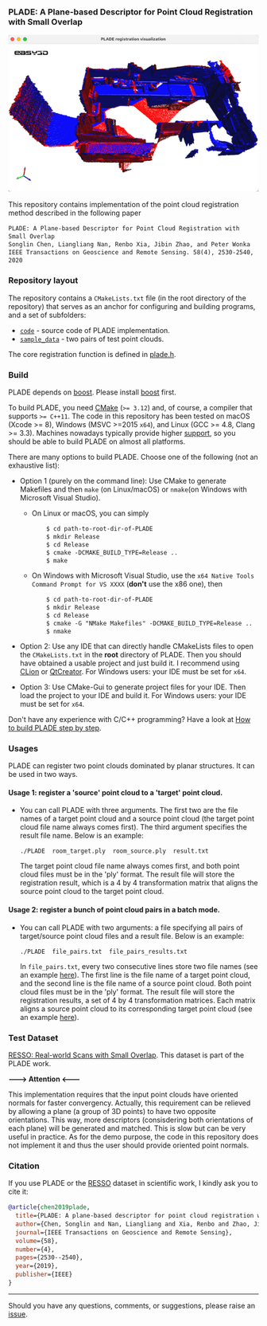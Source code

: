 ### PLADE: A Plane-based Descriptor for Point Cloud Registration with Small Overlap

<p align="center"> 
  <img src="./image/plade.png">
<p/>

This repository contains implementation of the point cloud registration method described in the following paper

  ```
  PLADE: A Plane-based Descriptor for Point Cloud Registration with Small Overlap
  Songlin Chen, Liangliang Nan, Renbo Xia, Jibin Zhao, and Peter Wonka
  IEEE Transactions on Geoscience and Remote Sensing. 58(4), 2530-2540, 2020
  ```

### Repository layout
The repository contains a `CMakeLists.txt` file (in the root directory of the repository) that serves as an anchor for
configuring and building programs, and a set of subfolders:
* [`code`](https://github.com/chsl/PLADE/tree/master/code) - source code of PLADE implementation.
* [`sample_data`](https://github.com/chsl/PLADE/tree/master/sample_data) - two pairs of test point clouds.

The core registration function is defined in [plade.h](./code/PLADE/plade.h).

### Build

PLADE depends on [boost](https://www.boost.org/). Please install [boost](https://www.boost.org/) first.

To build PLADE, you need [CMake](https://cmake.org/download/) (`>= 3.12`) and, of course, a compiler that supports `>= C++11`. The code in this repository has been tested on macOS (Xcode >= 8), Windows (MSVC >=2015 `x64`), and Linux (GCC >= 4.8, Clang >= 3.3). Machines
nowadays typically provide higher [support](https://en.cppreference.com/w/cpp/compiler_support), so you should be able
to build PLADE on almost all platforms.

There are many options to build PLADE. Choose one of the following (not an exhaustive list):

- Option 1 (purely on the command line): Use CMake to generate Makefiles and then `make` (on Linux/macOS) or `nmake`(on Windows with Microsoft
  Visual Studio).
    - On Linux or macOS, you can simply
      ```
          $ cd path-to-root-dir-of-PLADE
          $ mkdir Release
          $ cd Release
          $ cmake -DCMAKE_BUILD_TYPE=Release ..
          $ make
      ```
    - On Windows with Microsoft Visual Studio, use the `x64 Native Tools Command Prompt for VS XXXX` (**don't** use the x86 one), then
      ```
          $ cd path-to-root-dir-of-PLADE
          $ mkdir Release
          $ cd Release
          $ cmake -G "NMake Makefiles" -DCMAKE_BUILD_TYPE=Release ..
          $ nmake
      ```

- Option 2: Use any IDE that can directly handle CMakeLists files to open the `CMakeLists.txt` in the **root** directory of
  PLADE. Then you should have obtained a usable project and just build it. I recommend using
  [CLion](https://www.jetbrains.com/clion/) or [QtCreator](https://www.qt.io/product). For Windows users: your IDE must be set for `x64`.

- Option 3: Use CMake-Gui to generate project files for your IDE. Then load the project to your IDE and build it. For Windows users: your IDE must be set for `x64`.

Don't have any experience with C/C++ programming?
Have a look at <a href="https://github.com/LiangliangNan/Easy3D/blob/main/HowToBuild.md">How to build PLADE step by
step</a>.

### Usages

PLADE can register two point clouds dominated by planar structures. It can be used in two ways.


#### Usage 1: register a 'source' point cloud to a 'target' point cloud.

* You can call PLADE with three arguments. The first two are the file names of a target point
cloud and a source point cloud (the target point cloud file name always comes first). The
third argument specifies the result file name. Below is an example:

    ```commandline
    ./PLADE  room_target.ply  room_source.ply  result.txt
    ```

    The target point cloud file name always comes first, and both point cloud files must be in
the 'ply' format. The result file will store the registration result, which is a 4 by 4
transformation matrix that aligns the source point cloud to the target point cloud.

#### Usage 2: register a bunch of point cloud pairs in a batch mode.

* You can call PLADE with two arguments: a file specifying all pairs of target/source point cloud 
  files and a result file. Below is an example:

    ```commandline
    ./PLADE  file_pairs.txt  file_pairs_results.txt
    ```

    In ```file_pairs.txt```, every two consecutive lines store two file names (see an example 
[here](./sample_data/file_pairs.txt)). The first line is the file name of a target point cloud, 
and the second line is the file name of a source point cloud. Both point cloud files must be in
the 'ply' format. The result file will store the registration results, a set of 4 by 4 transformation 
matrices. Each matrix aligns a source point cloud to its corresponding target point cloud (see an 
example [here](./sample_data/file_pairs_results.txt)).

### Test Dataset

[RESSO: Real-world Scans with Small Overlap](https://3d.bk.tudelft.nl/liangliang/publications/2019/plade/resso.html).
This dataset is part of the PLADE work.

**---> Attention <---** 

This implementation requires that the input point clouds have oriented normals for faster convergency. Actually, this requirement can be relieved by allowing a plane (a group of 3D points) to have two opposite orientations. This way, more descriptors (consisdering both orientations of each plane) will be generated and matched. This is slow but can be very useful in practice. As for the demo purpose, the code in this repository does not implement it and thus the user should provide oriented point normals.

### Citation
If you use PLADE or the [RESSO](https://3d.bk.tudelft.nl/liangliang/publications/2019/plade/resso.html) dataset in scientific work, I kindly ask you to cite it:

```bibtex
@article{chen2019plade,
  title={PLADE: A plane-based descriptor for point cloud registration with small overlap},
  author={Chen, Songlin and Nan, Liangliang and Xia, Renbo and Zhao, Jibin and Wonka, Peter},
  journal={IEEE Transactions on Geoscience and Remote Sensing},
  volume={58},
  number={4},
  pages={2530--2540},
  year={2019},
  publisher={IEEE}
}
```
---------

Should you have any questions, comments, or suggestions, please raise an [issue](https://github.com/chsl/PLADE/issues).

